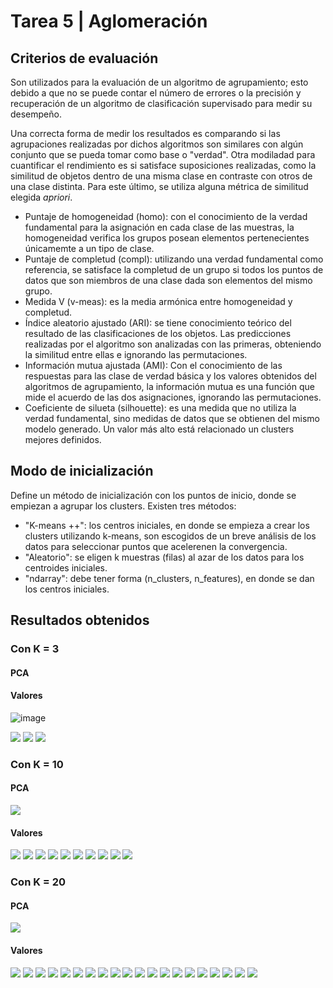 # Tarea 5 | Aglomeración

## Criterios de evaluación

Son utilizados para la evaluación de un algoritmo de agrupamiento; esto debido a que no se puede contar el número de errores o la precisión y recuperación de un algoritmo de clasificación supervisado para medir su desempeño.

Una correcta forma de medir los resultados es comparando si las agrupaciones realizadas por dichos algoritmos son similares con algún conjunto que se pueda tomar como base o "verdad". Otra modiladad para cuantificar el rendimiento es si satisface suposiciones realizadas, como la similitud de objetos dentro de una misma clase en contraste con otros de una clase distinta. Para este último, se utiliza alguna métrica de similitud elegida *apriori*.

- Puntaje de homogeneidad (homo): con el conocimiento de la verdad fundamental para la asignación en cada clase de las muestras, la homogeneidad verifica los grupos posean elementos pertenecientes únicamemte a un tipo de clase.
- Puntaje de completud (compl): utilizando una verdad fundamental como referencia,  se satisface la completud de un grupo si todos los puntos de datos que son miembros de una clase dada son elementos del mismo grupo.
- Medida V (v-meas): es la media armónica entre homogeneidad y completud.
- Índice aleatorio ajustado (ARI): se tiene conocimiento teórico del resultado de las clasificaciones de los objetos. Las predicciones realizadas por el algoritmo son analizadas con las primeras, obteniendo la similitud entre ellas e ignorando las permutaciones.
- Información mutua ajustada (AMI): Con el conocimiento de las respuestas para las clase de verdad básica y los valores obtenidos del algoritmos de agrupamiento, la información mutua es una función que mide el acuerdo de las dos asignaciones, ignorando las permutaciones.
- Coeficiente de silueta (silhouette): es una medida que no utiliza la verdad fundamental, sino medidas de datos que se obtienen del mismo modelo generado. Un valor más alto está relacionado un clusters mejores definidos.

## Modo de inicialización

Define un método de inicialización con los puntos de inicio, donde se empiezan a agrupar los clusters. Existen tres métodos:

- "K-means ++": los centros iniciales, en donde se empieza a crear los clusters utilizando k-means, son escogidos de un breve análisis de los datos para seleccionar puntos que acelerenen la convergencia.
- "Aleatorio": se eligen k muestras (filas) al azar de los datos para los centroides iniciales.
- "ndarray": debe tener forma (n_clusters, n_features), en donde se dan los centros iniciales.

## Resultados obtenidos


### Con K = 3

#### PCA
#### Valores
 ![image](Resources/k3-.png)




![](Resources/k31.png )
![](Resources/k32.png )
![](Resources/k33.png )



### Con K = 10
#### PCA
![](Resources/k100-.png )
#### Valores

![](Resources/k100.png )
![](Resources/k101.png )
![](Resources/k102.png )
![](Resources/k103.png )
![](Resources/k104.png )
![](Resources/k105.png )
![](Resources/k106.png )
![](Resources/k107.png )
![](Resources/k108.png )
![](Resources/k109.png )


### Con K = 20

#### PCA
![](Resources/k20-.png )
#### Valores

![](Resources/k2000.png )
![](Resources/k2010.png )
![](Resources/k2011.png )
![](Resources/k2012.png )
![](Resources/k2020.png )
![](Resources/k2030.png )
![](Resources/k2031.png )
![](Resources/k2040.png )
![](Resources/k2041.png )
![](Resources/k2050.png )
![](Resources/k2051.png )
![](Resources/k2060.png )
![](Resources/k2061.png )
![](Resources/k2070.png )
![](Resources/k2071.png )
![](Resources/k2080.png )
![](Resources/k2081.png )
![](Resources/k2090.png )
![](Resources/k2091.png )
![](Resources/k2092.png )

